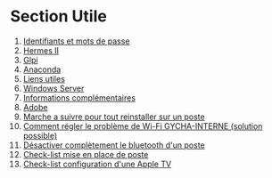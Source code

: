 <!--
Author:		    Noa Chouriberry
Date:		    22.05.2023
Description:	Mise à jour de la page de la section Utile
-->

# Section Utile

1. [Identifiants et mots de passe](/mdp.md)
2. [Hermes II](/hermes.md)
3. [Glpi](/Glpi.md)
4. [Anaconda](/Anaconda.md)
5. [Liens utiles](/LiensUtiles.md)
6. [Windows Server](/WindowsServer.md)
7. [Informations complémentaires](/InformationComplementaire.md)
8. [Adobe](/Adobe.md)
9. [Marche a suivre pour tout reinstaller sur un poste](/ReinstallMac.md)
10. [Comment régler le problème de Wi-Fi GYCHA-INTERNE (solution possible)](/FixWifi.md)
11. [Désactiver complètement le bluetooth d'un poste](/DisableBluetooth.md)
12. [Check-list mise en place de poste](/CheckPosteToDoList.md)
12. [Check-list configuration d'une Apple TV](/ConfigAppleTV.md)